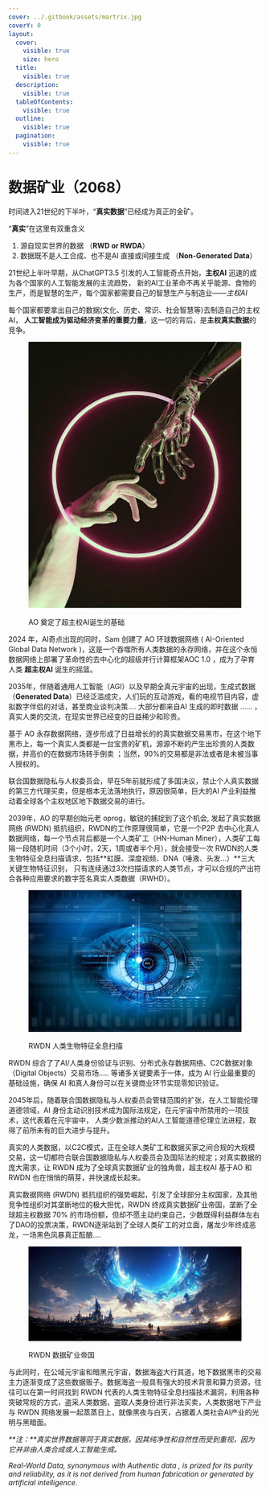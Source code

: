 ```yaml
---
cover: ../.gitbook/assets/martrix.jpg
coverY: 0
layout:
  cover:
    visible: true
    size: hero
  title:
    visible: true
  description:
    visible: true
  tableOfContents:
    visible: true
  outline:
    visible: true
  pagination:
    visible: true
---
```


# 数据矿业（2068）

时间进入21世纪的下半叶，“**真实数据**”已经成为真正的金矿。

“**真实**”在这里有双重含义

1. 源自现实世界的数据 （**RWD or RWDA**）
2. 数据既不是人工合成、也不是AI 直接或间接生成 （**Non-Generated Data**）

21世纪上半叶早期，从ChatGPT3.5  引发的人工智能奇点开始，**主权AI** 迅速的成为各个国家的人工智能发展的主流趋势， 新的AI工业革命不再关乎能源、食物的生产，而是智慧的生产，每个国家都需要自己的智慧生产与制造业——_主权AI_

每个国家都要拿出自己的数据(文化、历史、常识、社会智慧等)去制造自己的主权AI， **人工智能成为驱动经济变革的重要力量**，这一切的背后，是**主权真实数据**的竞争。

<figure><img src="../.gitbook/assets/handtohand.jpeg" alt=""><figcaption><p>AO 奠定了超主权AI诞生的基础</p></figcaption></figure>

2024 年，AI奇点出现的同时，Sam 创建了 AO 环球数据网络 ( AI-Oriented Global Data Network )，这是一个吞噬所有人类数据的永存网络，并在这个永恒数据网络上部署了革命性的去中心化的超级并行计算框架AOC 1.0 ，成为了孕育人类 **超主权AI** 诞生的摇篮。

2035年，伴随着通用人工智能（AGI）以及早期全真元宇宙的出现，生成式数据（**Generated Data**）已经泛滥成灾，人们玩的互动游戏，看的电视节目内容，虚拟数字伴侣的对话，甚至商业谈判决策....  大部分都来自AI 生成的即时数据 ...... ，真实人类的交流，在现实世界已经变的日益稀少和珍贵。

基于 AO 永存数据网络，逐步形成了日益增长的的真实数据交易黑市，在这个地下黑市上，每一个真实人类都是一台宝贵的矿机，源源不断的产生出珍贵的人类数据，并高价的在数据市场转手倒卖 ；当然，90%的交易都是非法或者是未被当事人授权的。



联合国数据隐私与人权委员会，早在5年前就形成了多国决议，禁止个人真实数据的第三方代理买卖，但是根本无法落地执行，原因很简单，巨大的AI 产业利益推动着全球各个主权地区地下数据交易的进行。

2039年，AO 的早期创始元老 oprog，敏锐的捕捉到了这个机会,  发起了真实数据网络 (RWDN) 抵抗组织，RWDN的工作原理很简单，它是一个P2P 去中心化真人数据网络，每一个节点背后都是一个人类矿工（HN-Human Miner），人类矿工每隔一段随机时间（3个小时，2天，1周或者半个月），就会接受一次 RWDN的人类生物特征全息扫描请求，包括**虹膜、深度视频、DNA（唾液、头发...）**三大关键生物特征识别， 只有连续通过3次扫描请求的人类节点，才可以合规的产出符合各种应用要求的数字签名真实人类数据（RWHD）。

<figure><img src="../.gitbook/assets/EYESCAN.jpeg" alt=""><figcaption><p>RWDN 人类生物特征全息扫描</p></figcaption></figure>

RWDN 综合了了AI/人类身份验证与识别、分布式永存数据网络、C2C数据对象（Digital Objects）交易市场..... 等诸多关键要素于一体，成为 AI 行业最重要的基础设施，确保 AI 和真人身份可以在关键商业环节实现零知识验证。

2045年后，随着联合国数据隐私与人权委员会管辖范围的扩张，在人工智能伦理道德领域，AI 身份主动识别技术成为国际法规定，在元宇宙中所禁用的一项技术，这代表着在元宇宙中， 人类少数派推动的AI人工智能道德伦理立法进程，取得了前所未有的巨大进步与提升。



真实的人类数据，以C2C模式，正在全球人类矿工和数据买家之间合规的大规模交易，这一切都符合联合国数据隐私与人权委员会及国际法的规定；对真实数据的庞大需求，让 RWDN 成为了全球真实数据矿业的独角兽，超主权AI 基于AO 和 RWDN 也在悄悄的萌芽，并快速成长起来。



真实数据网络 (RWDN) 抵抗组织的强势崛起，引发了全球部分主权国家，及其他竞争性组织对其垄断地位的极大担忧，RWDN 终成真实数据矿业帝国，垄断了全球超主权数据 70% 的市场份额，但却不愿主动约束自己，少数既得利益群体左右了DAO的投票决策，RWDN逐渐站到了全球人类矿工的对立面，屠龙少年终成恶龙，一场黑色风暴真正酝酿....

<figure><img src="../.gitbook/assets/rwdn.jpeg" alt=""><figcaption><p>RWDN 数据矿业帝国</p></figcaption></figure>



与此同时，在公域元宇宙和暗黑元宇宙，数据海盗大行其道，地下数据黑市的交易主力逐渐变成了这些数据贩子。数据海盗一般具有强大的技术背景和算力资源，往往可以在第一时间找到 RWDN 代表的人类生物特征全息扫描技术漏洞，利用各种突破常规的方式，盗采人类数据，盗取人类身份进行非法买卖，人类数据地下产业与 RWDN 网络发展一起蒸蒸日上，就像黑夜与白天，占据着人类社会AI产业的光明与黑暗面。



_**注：**真实世界数据等同于真实数据，因其纯净性和自然性而受到重视，因为它并非由人类合成或人工智能生成。_

_Real-World Data, synonymous with Authentic data , is prized for its purity and reliability, as it is not derived from human fabrication or generated by artificial intelligence._

